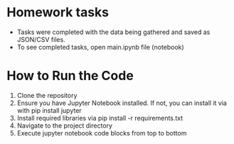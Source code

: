 
# Homework tasks

* Tasks were completed with the data being gathered and saved as JSON/CSV files.
* To see completed tasks, open main.ipynb file (notebook)

# How to Run the Code

1. Clone the repository
2. Ensure you have Jupyter Notebook installed. If not, you can install it via with pip install jupyter
3. Install required libraries via pip install -r requirements.txt
4. Navigate to the project directory
5. Execute jupyter notebook code blocks from top to bottom

